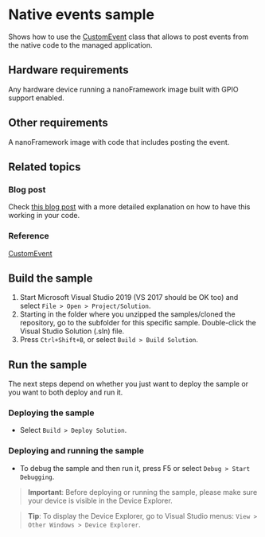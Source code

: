 # Native events sample

Shows how to use the [CustomEvent](http://docs.nanoframework.net/api/nanoFramework.Runtime.Events.CustomEvent.html) class that allows to post events from the native code to the managed application.

## Hardware requirements

Any hardware device running a nanoFramework image built with GPIO support enabled.

## Other requirements

A nanoFramework image with code that includes posting the event.

## Related topics

### Blog post

Check [this blog post](https://jsimoesblog.wordpress.com/2019/08/23/posting-native-events-in-nanoframework/) with a more detailed explanation on how to have this working in your code.

### Reference

[CustomEvent](http://docs.nanoframework.net/api/nanoFramework.Runtime.Events.CustomEvent.html)

## Build the sample

1. Start Microsoft Visual Studio 2019 (VS 2017 should be OK too) and select `File > Open > Project/Solution`.
1. Starting in the folder where you unzipped the samples/cloned the repository, go to the subfolder for this specific sample. Double-click the Visual Studio Solution (.sln) file.
1. Press `Ctrl+Shift+B`, or select `Build > Build Solution`.

## Run the sample

The next steps depend on whether you just want to deploy the sample or you want to both deploy and run it.

### Deploying the sample

- Select `Build > Deploy Solution`.

### Deploying and running the sample

- To debug the sample and then run it, press F5 or select `Debug > Start Debugging`.

> **Important**: Before deploying or running the sample, please make sure your device is visible in the Device Explorer.

> **Tip**: To display the Device Explorer, go to Visual Studio menus: `View > Other Windows > Device Explorer`.
